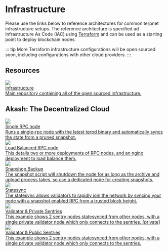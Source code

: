 
# Infrastructure

Please use the links below to reference architectures for common terpnet infrastructure setups. 
The reference architecture is specified ad Infrastructure As Code (IAC) using [Terraform](https://www.terraform.io/) and can be used as a starting point to deploy blockchain nodes.

::: tip
More Terraform infrastructure configurations will be open sourced soon, including configurations with other cloud providers. 
 :::
 
 ## Resources
 <div class="cards twoColumn" >
   <a href="https://github.com/TerpNetwork/infrastructure" class="card">
     <img src="/img/infra.svg"  />
     <div class="title">
     Infrastructure
     </div>
     <div class="text">
    Main repository containing all of the open sourced infrastructure.
     </div>
   </a>
</div>

 ## Akash: The Decentralized Cloud 
<div class="cards twoColumn" >

  <a href="akash/single-rpc" class="card">
    <img src="/img/do.svg"  />
    <div class="title">
    Single RPC node
    </div>
    <div class="text">
        Runs a single-rpc node with the latest terpd binary and automatically syncs the state from a pruned snapshot.
    </div>
  </a>  
  <a href="akash/load-balanced-rpc-nodes" class="card">
    <img src="/img/do.svg"  />
    <div class="title">
    Load Balanced RPC node
    </div>
    <div class="text">
        This details two or more deployments of RPC nodes, and an nginx deployment to load balance them.
    </div>
  </a>
  <a href="akash/snapshot-backup" class="card">
    <img src="/img/do.svg"  />
    <div class="title">
    Snapshop Backup
    </div>
    <div class="text">
        The snapshot script will shutdown the node for as long as the archive and upload process takes, so use a dedicated node for creating snapshots. 
    </div>
  </a>
<a href="akash/statesync" class="card">
    <img src="/img/do.svg"  />
    <div class="title">
    Statesync
    </div>
    <div class="text">
       The statesync allows validators to rapidly join the network by syncing your node with a snapshot enabled RPC from a trusted block height. 
    </div>
  </a>
  <a href="akash/validator-and-private-sentries" class="card">
    <img src="/img/do.svg"  />
    <div class="title">
    Validator & Private Sentries
    </div>
    <div class="text">
       This example shows 2 sentry nodes statesynced from other nodes, with a single private validator node which only connects to the sentries. [private] 
    </div>
  </a>
  <a href="akash/validator-and-public-sentries" class="card">
    <img src="/img/do.svg"  />
    <div class="title">
    Validator & Public Sentries
    </div>
    <div class="text">
      This example shows 2 sentry nodes statesynced from other nodes, with a single private validator node which only connects to the sentries.
    </div>
  </a>
  

 </div>
